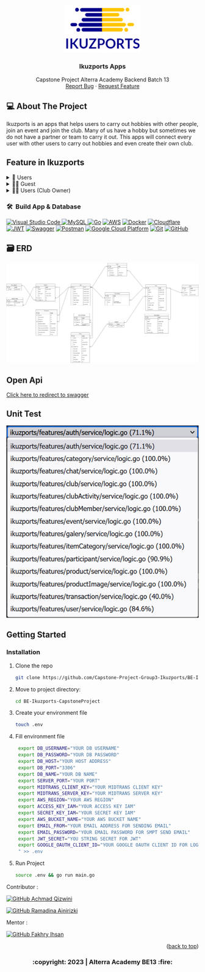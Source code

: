 
<!-- ABOUT THE PROJECT -->
<br/>
<div align="center">
<!--  mengarah ke repo  -->
  <a href="https://fe-ikuzports-capstone-project-1.vercel.app/">
    <img src="images/logo.png" width="200px">
  </a>

  <h3 align="center">Ikuzports Apps</h3>

  <p align="center">
    Capstone Project Alterra Academy Backend Batch 13
    <br />
      <a href="https://github.com/Capstone-Project-Group3-Ikuzports/BE-Ikuzports-CapstoneProject/issues">Report Bug</a>
    ·
       <a href="https://github.com/Capstone-Project-Group3-Ikuzports/BE-Ikuzports-CapstoneProject/issues">Request Feature</a>
    <br />
  </p>
</div>

## 💻 About The Project

Ikuzports is an apps that helps users to carry out hobbies with other people, join an event and join the club. Many of us have a hobby but sometimes we do not have a partner or team to carry it out. This apps will connect every user with other users to carry out hobbies and even create their own club. 

## Feature in Ikuzports

  <!--- feature USER
   --->
<div>
      <details>
<summary>🙎 Users</summary>

In users feature, there are a feature to Create, Read, Update, Delete, Login for users here. You can sign in with your google account as well. 

<div>

- CRUD User
- User can login 
- User can see the event list and the detail of each event
- User can search event by name, sports category and city
- User can join a event, create an event and see their own event
- User can see the club list and the detail of each club
- User can search club by name, sports category and city
- User can join a club, create a club and see their own club
- User can see the activity and galery after join a club
- User can chat with another member of club
- User can see the prouct list in store
- User can search product by name, product category and city
- User can sell and buy product in store
- User can see the history of their transaction

</details>
<div>
      <details>
<summary>👱‍♂️ Guest</summary>

<div>
  
- Guest can see all event in homepage
- Guest can see the list of club
- Guest can see the products in store
- Guest can register 

</details>

<div>
      <details>
<summary>👨‍💻 Users (Club Owner) </summary>

<div>
  
- Club owner can approve member request from user
- Club owner can delete member from their club
- Club owner can create, update or delete club activity
- Club owner can create, update, or delete image in their club

</details>

### 🛠 &nbsp;Build App & Database

<a href="https://code.visualstudio.com/">![Visual Studio Code](https://img.shields.io/badge/Visual%20Studio%20Code-0078d7.svg?style=for-the-badge&logo=visual-studio-code&logoColor=white) </a>
<a href="https://www.mysql.com/">![MySQL](https://img.shields.io/badge/mysql-%2300f.svg?style=for-the-badge&logo=mysql&logoColor=white) </a>
<a href="https://go.dev/"> ![Go](https://img.shields.io/badge/go-%2300ADD8.svg?style=for-the-badge&logo=go&logoColor=white)</a>
<a href="https://s3.console.aws.amazon.com/">![AWS](https://img.shields.io/badge/AWS-%23FF9900.svg?style=for-the-badge&logo=amazon-aws&logoColor=white)</a>
<a href="https://hub.docker.com/">![Docker](https://img.shields.io/badge/docker-%230db7ed.svg?style=for-the-badge&logo=docker&logoColor=white)</a>
<a href="https://www.cloudflare.com/">![Cloudflare](https://img.shields.io/badge/Cloudflare-F38020?style=for-the-badge&logo=Cloudflare&logoColor=white)</a>
<a href="https://jwt.io/">![JWT](https://img.shields.io/badge/JWT-black?style=for-the-badge&logo=JSON%20web%20tokens)</a>
<a href="https://swagger.io/">![Swagger](https://img.shields.io/badge/-Swagger-%23Clojure?style=for-the-badge&logo=swagger&logoColor=white)</a>
<a href="https://www.postman.com/">![Postman](https://img.shields.io/badge/Postman-FF6C37?style=for-the-badge&logo=postman&logoColor=white)</a>
<a href="https://console.cloud.google.com/">![Google Cloud Platform](https://img.shields.io/badge/Google%20Cloud%20-%234285F4.svg?&style=for-the-badge&logo=google-cloud&logoColor=white)</a>
<a href="https://git-scm.com/">![Git](https://img.shields.io/badge/git-%23F05033.svg?style=for-the-badge&logo=git&logoColor=white)</a>
<a href="https://github.com/">![GitHub](https://img.shields.io/badge/github-%23121011.svg?style=for-the-badge&logo=github&logoColor=white)</a>

## 🗃️ ERD

<img src="images/ERD_Ikuzports.png">

## Open Api

 <a href="https://app.swaggerhub.com/apis-docs/RAMADINAAINIRIZKI/Ikuzports/1.0.0#/"> Click here to redirect to swagger </a>

## Unit Test

<img src="images/unittest.png">

## Getting Started

### Installation
1. Clone the repo
   ```bash
   git clone https://github.com/Capstone-Project-Group3-Ikuzports/BE-Ikuzports-CapstoneProject.git
   ```
2. Move to project directory:
    ```bash
    cd BE-Ikuzports-CapstoneProject
    ```
3. Create your environment file
    ```bash
    touch .env
    ```
4. Fill environment file
   ```bash
    export DB_USERNAME="YOUR DB USERNAME"
    export DB_PASSWORD="YOUR DB PASSWORD"
    export DB_HOST="YOUR HOST ADDRESS"
    export DB_PORT="3306"
    export DB_NAME="YOUR DB NAME" 
    export SERVER_PORT="YOUR PORT"
    export MIDTRANS_CLIENT_KEY="YOUR MIDTRANS CLIENT KEY"
    export MIDTRANS_SERVER_KEY="YOUR MIDTRANS SERVER KEY"
    export AWS_REGION="YOUR AWS REGION"
    export ACCESS_KEY_IAM="YOUR ACCESS KEY IAM"
    export SECRET_KEY_IAM="YOUR SECRET KEY IAM"
    export AWS_BUCKET_NAME="YOUR AWS BUCKET NAME"
    export EMAIL_FROM="YOUR EMAIL ADDRESS FOR SENDING EMAIL"
    export EMAIL_PASSWORD="YOUR EMAIL PASSWORD FOR SMPT SEND EMAIL"
    export JWT_SECRET="YOU STRING SECRET FOR JWT"
    export GOOGLE_OAUTH_CLIENT_ID="YOUR GOOGLE OAUTH CLIENT ID FOR LOGIN OAUTH"
    " >> .env
   ```
3. Run Project
    ```bash
    source .env && go run main.go
    ```

Contributor :
<br>

[![GitHub Achmad Qizwini](https://img.shields.io/github/followers/achmadqizwini?label=Aqiz&style=social)](https://github.com/achmadqizwini)


[![GitHub Ramadina Ainirizki](https://img.shields.io/github/followers/ramadinaainirizqi?label=Ramadina&style=social)](https://github.com/ramadinaainirizqi)
<br>

Mentor :
<br>

[![GitHub Fakhry Ihsan](https://img.shields.io/github/followers/iffakhry?label=FakhryIkhsan&Ikhsan&style=social)](https://github.com/iffakhry)


<p align="right">(<a href="#top">back to top</a>)</p>
<h3>
<p align="center">:copyright: 2023 | Alterra Academy BE13 :fire:</p>
</h3>